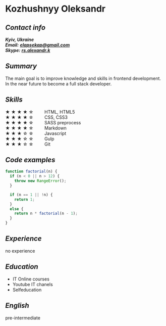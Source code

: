 # __Kozhushnyy Oleksandr__


## __*Contact info*__
__*Kyiv, Ukraine*__\
__*Email:*__ __*[elapsekap@gmail.com](mailto:elapsekap@gmail.com)*__\
__*Skype:*__ __*[rs.alexandr.k](skype:rs.alexandr.k?call)*__


## __*Summary*__
The main goal is to improve knowledge and skills in frontend development. In the near future to become a full stack developer.


## __*Skills*__
&#9733; &#9733; &#9733; &#9733; &#9734;    &nbsp; &nbsp; &nbsp;  &nbsp;    HTML, HTML5\
&#9733; &#9733; &#9733; &#9733; &#9734;    &nbsp; &nbsp; &nbsp;  &nbsp;    CSS, CSS3\
&#9733; &#9733; &#9733; &#9733; &#9734;    &nbsp; &nbsp; &nbsp;  &nbsp;    SASS preprocess\
&#9733; &#9733; &#9733; &#9733; &#9734;   &nbsp; &nbsp; &nbsp;  &nbsp;    Markdown\
&#9733; &#9733; &#9733; &#9734; &#9734;    &nbsp; &nbsp; &nbsp;  &nbsp;    Javascript\
&#9733; &#9733; &#9733; &#9734; &#9734;    &nbsp; &nbsp; &nbsp;  &nbsp;    Gulp\
&#9733; &#9733; &#9733; &#9734; &#9734;    &nbsp; &nbsp; &nbsp;  &nbsp;    Git


## __*Code examples*__

```javascript
function factorial(n) {
  if (n < 0 || n > 12) {
    throw new RangeError();
  }

  if (n == 1 || !n) {
    return 1;
  }
  else {
    return n * factorial(n - 1);
  }
}
```

## __*Experience*__
no experience


## __*Education*__
- IT Online courses
- Youtube IT chanels
- Selfeducation


## __*English*__
pre-intermediate
